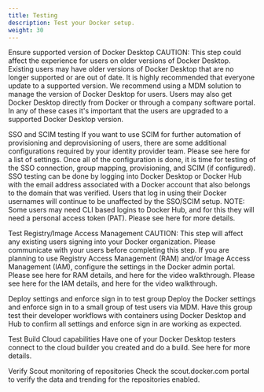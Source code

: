 ```yaml
---
title: Testing
description: Test your Docker setup.
weight: 30
---
```


Ensure supported version of Docker Desktop
CAUTION: This step could affect the experience for users on older versions of Docker Desktop.  Existing users may have older versions of Docker Desktop that are no longer supported or are out of date.  It is highly recommended that everyone update to a supported version.  We recommend using a MDM solution to manage the version of Docker Desktop for users.  Users may also get Docker Desktop directly from Docker or through a company software portal.  In any of these cases it's important that the users are upgraded to a supported Docker Desktop version.

SSO and SCIM testing
If you want to use SCIM for further automation of provisioning and deprovisioning of users, there are some additional configurations required by your identity provider team.  Please see here for a list of settings.  Once all of the configuration is done, it is time for testing of the SSO connection, group mapping, provisioning, and SCIM (if configured).  SSO testing can be done by logging into Docker Desktop or Docker Hub with the email address associated with a Docker account that also belongs to the domain that was verified.  Users that log in using their Docker usernames will continue to be unaffected by the SSO/SCIM setup. NOTE: Some users may need CLI based logins to Docker Hub, and for this they will need a personal access token (PAT).  Please see here for more details. 

Test Registry/Image Access Management
CAUTION: This step will affect any existing users signing into your Docker organization.  Please communicate with your users before completing this step.  If you are planning to use Registry Access Management (RAM) and/or Image Access Management (IAM), configure the settings in the Docker admin portal.  Please see here for RAM details, and here for the video walkthrough.  Please see here for the IAM details, and here for the video walkthrough.

Deploy settings and enforce sign in to test group
Deploy the Docker settings and enforce sign in to a small group of test users via MDM.  Have this group test their developer workflows with containers using Docker Desktop and Hub to confirm all settings and enforce sign in are working as expected.  

Test Build Cloud capabilities
Have one of your Docker Desktop testers connect to the cloud builder you created and do a build.  See here for more details.

Verify Scout monitoring of repositories
Check the scout.docker.com portal to verify the data and trending for the repositories enabled.
